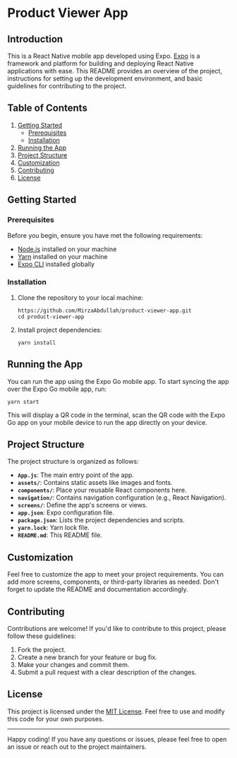 # Product Viewer App
## Introduction

This is a React Native mobile app developed using Expo. [Expo](https://expo.io/) is a framework and platform for building and deploying React Native applications with ease. This README provides an overview of the project, instructions for setting up the development environment, and basic guidelines for contributing to the project.

## Table of Contents

1. [Getting Started](#getting-started)
    - [Prerequisites](#prerequisites)
    - [Installation](#installation)
2. [Running the App](#running-the-app)
3. [Project Structure](#project-structure)
4. [Customization](#customization)
5. [Contributing](#contributing)
6. [License](#license)

## Getting Started

### Prerequisites

Before you begin, ensure you have met the following requirements:

- [Node.js](https://nodejs.org/) installed on your machine
- [Yarn](https://yarnpkg.com/) installed on your machine
- [Expo CLI](https://docs.expo.dev/get-started/installation/) installed globally

### Installation

1. Clone the repository to your local machine:

    ```shell
    https://github.com/MirzaAbdullah/product-viewer-app.git
    cd product-viewer-app
    ```

2. Install project dependencies:

    ```shell
    yarn install
    ```

## Running the App

You can run the app using the Expo Go mobile app. To start syncing the app over the Expo Go mobile app, run:

```shell
yarn start
```

This will display a QR code in the terminal, scan the QR code with the Expo Go app on your mobile device to run the app directly on your device.

## Project Structure

The project structure is organized as follows:

- **`App.js`**: The main entry point of the app.
- **`assets/`**: Contains static assets like images and fonts.
- **`components/`**: Place your reusable React components here.
- **`navigation/`**: Contains navigation configuration (e.g., React Navigation).
- **`screens/`**: Define the app's screens or views.
- **`app.json`**: Expo configuration file.
- **`package.json`**: Lists the project dependencies and scripts.
- **`yarn.lock`**: Yarn lock file.
- **`README.md`**: This README file.

## Customization

Feel free to customize the app to meet your project requirements. You can add more screens, components, or third-party libraries as needed. Don't forget to update the README and documentation accordingly.

## Contributing

Contributions are welcome! If you'd like to contribute to this project, please follow these guidelines:

1. Fork the project.
2. Create a new branch for your feature or bug fix.
3. Make your changes and commit them.
4. Submit a pull request with a clear description of the changes.

## License

This project is licensed under the [MIT License](LICENSE). Feel free to use and modify this code for your own purposes.

---

Happy coding! If you have any questions or issues, please feel free to open an issue or reach out to the project maintainers.
